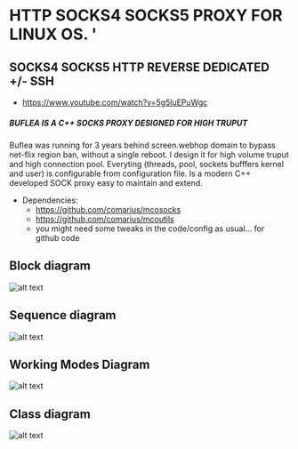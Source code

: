 # HTTP SOCKS4 SOCKS5 PROXY FOR LINUX OS. '
## SOCKS4 SOCKS5 HTTP REVERSE DEDICATED +/- SSH
* https://www.youtube.com/watch?v=5g5luEPuWgc

##### BUFLEA IS A C++ SOCKS PROXY DESIGNED FOR HIGH TRUPUT

Buflea was running for 3 years behind screen.webhop domain to bypass net-flix region ban, 
without a single reboot. I design it for high volume truput and high connection pool.
Everyting (threads, pool, sockets bufffers kernel and user) is configurable from configuration file.
Is a modern C++ developed SOCK proxy easy to maintain and extend.


* Dependencies: 
  * https://github.com/comarius/mcosocks
  * https://github.com/comarius/mcoutils
  * you might need some tweaks in the code/config as usual... for github code


## Block diagram

![alt text](https://github.com/comarius/buflea/blob/master/tuls/buflea-block.png "buflea")

## Sequence diagram

![alt text](https://github.com/comarius/buflea/blob/master/tuls/bufleaflow.png "buflea")

## Working Modes Diagram 

![alt text](https://github.com/comarius/buflea/blob/master/tuls/bufleamodes.png "buflea")

## Class diagram
![alt text](https://github.com/comarius/buflea/blob/master/tuls/bufleaclass.png "buflea")

